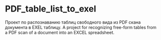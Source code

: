 # PDF_table_list_to_exel
Проект по распознаванию таблиц свободного вида из PDF скана документа в EXEL таблицу. A project for recognizing free-form tables from a PDF scan of a document into an EXCEL spreadsheet.
